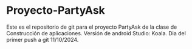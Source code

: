 ﻿# Proyecto-PartyAsk
Este es el repositorio de git para el proyecto PartyAsk de la clase de Construcción de aplicaciones.
Versión de android Studio: Koala.
Dia del primer push a git 11/10/2024.
